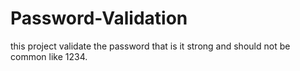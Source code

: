 # Password-Validation
this project validate the password that is it strong and should not be common like 1234.
